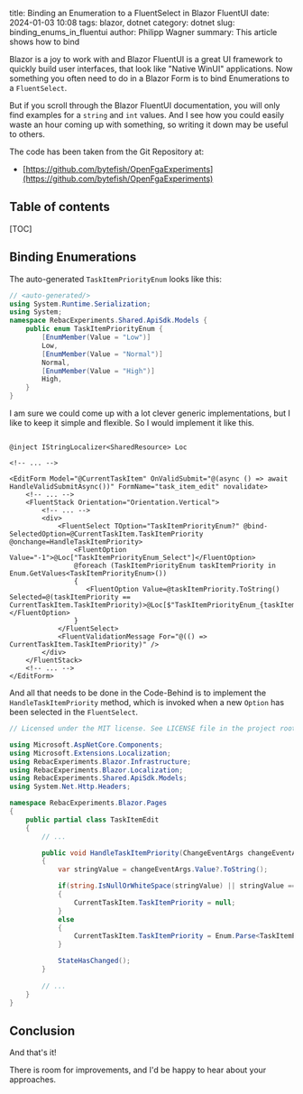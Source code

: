 title: Binding an Enumeration to a FluentSelect in Blazor FluentUI
date: 2024-01-03 10:08
tags: blazor, dotnet
category: dotnet
slug: binding_enums_in_fluentui
author: Philipp Wagner
summary: This article shows how to bind 

Blazor is a joy to work with and Blazor FluentUI is a great UI framework to quickly build user 
interfaces, that look like "Native WinUI" applications. Now something you often need to do in 
a Blazor Form is to bind Enumerations to a `FluentSelect`.

But if you scroll through the Blazor FluentUI documentation, you will only find examples for a 
`string` and `int` values. And I see how you could easily waste an hour coming up with something, 
so writing it down may be useful to others.

The code has been taken from the Git Repository at:

* [https://github.com/bytefish/OpenFgaExperiments](https://github.com/bytefish/OpenFgaExperiments)

## Table of contents ##

[TOC]

## Binding Enumerations ##

The auto-generated `TaskItemPriorityEnum` looks like this:

```csharp
// <auto-generated/>
using System.Runtime.Serialization;
using System;
namespace RebacExperiments.Shared.ApiSdk.Models {
    public enum TaskItemPriorityEnum {
        [EnumMember(Value = "Low")]
        Low,
        [EnumMember(Value = "Normal")]
        Normal,
        [EnumMember(Value = "High")]
        High,
    }
}
```

I am sure we could come up with a lot clever generic implementations, but I like to keep it simple and flexible. So I 
would implement it like this.

```razor

@inject IStringLocalizer<SharedResource> Loc

<!-- ... -->

<EditForm Model="@CurrentTaskItem" OnValidSubmit="@(async () => await HandleValidSubmitAsync())" FormName="task_item_edit" novalidate>
    <!-- ... -->
    <FluentStack Orientation="Orientation.Vertical">
        <!-- ... -->
        <div>
            <FluentSelect TOption="TaskItemPriorityEnum?" @bind-SelectedOption=@CurrentTaskItem.TaskItemPriority @onchange=HandleTaskItemPriority>
                <FluentOption Value="-1">@Loc["TaskItemPriorityEnum_Select"]</FluentOption>
                @foreach (TaskItemPriorityEnum taskItemPriority in Enum.GetValues<TaskItemPriorityEnum>())
                {
                   <FluentOption Value=@taskItemPriority.ToString() Selected=@(taskItemPriority == CurrentTaskItem.TaskItemPriority)>@Loc[$"TaskItemPriorityEnum_{taskItemPriority.ToString()}"]</FluentOption>
                }
            </FluentSelect>
            <FluentValidationMessage For="@(() => CurrentTaskItem.TaskItemPriority)" />
        </div>
    </FluentStack>
    <!-- ... -->
</EditForm>
```

And all that needs to be done in the Code-Behind is to implement the `HandleTaskItemPriority` method, which 
is invoked when a new `Option` has been selected in the `FluentSelect`.

```csharp
// Licensed under the MIT license. See LICENSE file in the project root for full license information.

using Microsoft.AspNetCore.Components;
using Microsoft.Extensions.Localization;
using RebacExperiments.Blazor.Infrastructure;
using RebacExperiments.Blazor.Localization;
using RebacExperiments.Shared.ApiSdk.Models;
using System.Net.Http.Headers;

namespace RebacExperiments.Blazor.Pages
{
    public partial class TaskItemEdit
    {
        // ...

        public void HandleTaskItemPriority(ChangeEventArgs changeEventArgs)
        {
            var stringValue = changeEventArgs.Value?.ToString();

            if(string.IsNullOrWhiteSpace(stringValue) || stringValue == "-1")
            {
                CurrentTaskItem.TaskItemPriority = null;
            } 
            else
            {
                CurrentTaskItem.TaskItemPriority = Enum.Parse<TaskItemPriorityEnum>(stringValue);
            }

            StateHasChanged();            
        }
        
        // ...
    }
}

```

## Conclusion ##

And that's it! 

There is room for improvements, and I'd be happy to hear about your approaches.